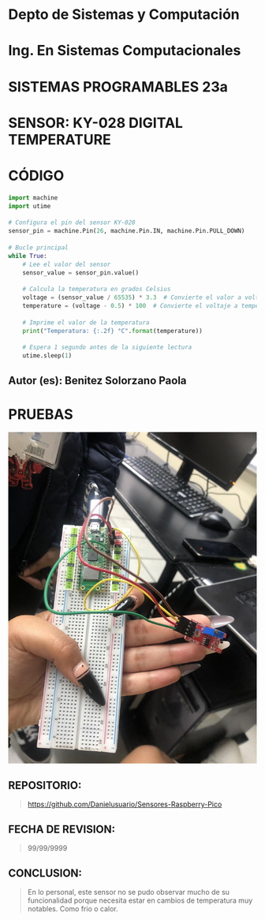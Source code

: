 # Depto de Sistemas y Computación
# Ing. En Sistemas Computacionales
# SISTEMAS PROGRAMABLES 23a

# SENSOR: KY-028 DIGITAL TEMPERATURE

# CÓDIGO
```python
import machine
import utime

# Configura el pin del sensor KY-028
sensor_pin = machine.Pin(26, machine.Pin.IN, machine.Pin.PULL_DOWN)

# Bucle principal
while True:
    # Lee el valor del sensor
    sensor_value = sensor_pin.value()

    # Calcula la temperatura en grados Celsius
    voltage = (sensor_value / 65535) * 3.3  # Convierte el valor a voltaje (0-3.3V)
    temperature = (voltage - 0.5) * 100  # Convierte el voltaje a temperatura en grados Celsius

    # Imprime el valor de la temperatura
    print("Temperatura: {:.2f} °C".format(temperature))

    # Espera 1 segundo antes de la siguiente lectura
    utime.sleep(1)
```

## Autor (es): Benitez Solorzano Paola

# PRUEBAS

![](https://github.com/Danielusuario/Sensores-Raspberry-Pico/blob/main/Imagenes/KY-028%20DIGITAL%20TEMPERATURE.jpg)

## REPOSITORIO: 
> https://github.com/Danielusuario/Sensores-Raspberry-Pico

## FECHA DE REVISION: 
> 99/99/9999

## CONCLUSION: 
> En lo personal, este sensor no se pudo observar mucho de su funcionalidad porque necesita estar en cambios de temperatura muy notables. Como frio o calor.







    
